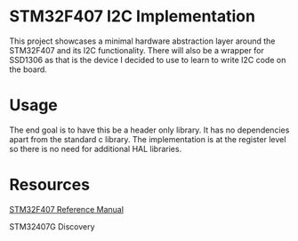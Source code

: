 # STM32F407 I2C Implementation
This project showcases a minimal hardware abstraction layer around the STM32F407 and its I2C functionality. There will also be a wrapper for SSD1306 as that is the device I decided to use to learn to write I2C code on the board.

# Usage
The end goal is to have this be a header only library. It has no dependencies apart from the standard c library. The implementation is at the register level so there is no need for additional HAL libraries. 

# Resources
[STM32F407 Reference Manual](https://www.st.com/resource/en/reference_manual/dm00031020-stm32f405-415-stm32f407-417-stm32f427-437-and-stm32f429-439-advanced-arm-based-32-bit-mcus-stmicroelectronics.pdf)

STM32407G Discovery
